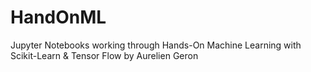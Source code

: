 # HandOnML
Jupyter Notebooks working through Hands-On Machine Learning with Scikit-Learn &amp; Tensor Flow by Aurelien Geron

